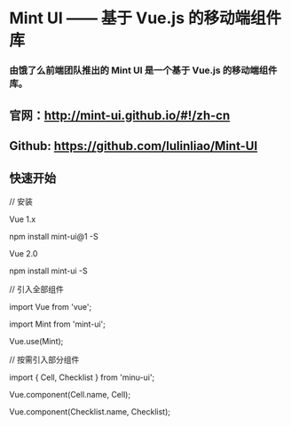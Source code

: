 
# Mint UI —— 基于 Vue.js 的移动端组件库

### 由饿了么前端团队推出的 Mint UI 是一个基于 Vue.js 的移动端组件库。

## 官网：http://mint-ui.github.io/#!/zh-cn

## Github: https://github.com/lulinliao/Mint-UI


## 快速开始

// 安装

 Vue 1.x

npm install mint-ui@1 -S

 Vue 2.0
 
npm install mint-ui -S

// 引入全部组件

import Vue from 'vue';

import Mint from 'mint-ui';

Vue.use(Mint);

// 按需引入部分组件

import { Cell, Checklist } from 'minu-ui';

Vue.component(Cell.name, Cell);

Vue.component(Checklist.name, Checklist);
